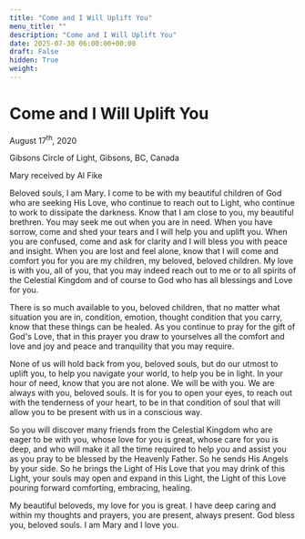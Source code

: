 ```yaml
---
title: "Come and I Will Uplift You"
menu_title: ""
description: "Come and I Will Uplift You"
date: 2025-07-30 06:00:00+00:00
draft: False
hidden: True
weight:
---
```

# Come and I Will Uplift You

August 17<sup>th</sup>, 2020

Gibsons Circle of Light, Gibsons, BC, Canada

Mary received by Al Fike

Beloved souls, I am Mary. I come to be with my beautiful children of God who are seeking His Love, who continue to reach out to Light, who continue to work to dissipate the darkness. Know that I am close to you, my beautiful brethren. You may seek me out when you are in need. When you have sorrow, come and shed your tears and I will help you and uplift you. When you are confused, come and ask for clarity and I will bless you with peace and insight. When you are lost and feel alone, know that I will come and comfort you for you are my children, my beloved, beloved children. My love is with you, all of you, that you may indeed reach out to me or to all spirits of the Celestial Kingdom and of course to God who has all blessings and Love for you.

There is so much available to you, beloved children, that no matter what situation you are in, condition, emotion, thought condition that you carry, know that these things can be healed. As you continue to pray for the gift of God's Love, that in this prayer you draw to yourselves all the comfort and love and joy and peace and tranquility that you may require.

None of us will hold back from you, beloved souls, but do our utmost to uplift you, to help you navigate your world, to help you be in light. In your hour of need, know that you are not alone. We will be with you. We are always with you, beloved souls. It is for you to open your eyes, to reach out with the tenderness of your heart, to be in that condition of soul that will allow you to be present with us in a conscious way.

So you will discover many friends from the Celestial Kingdom who are eager to be with you, whose love for you is great, whose care for you is deep, and who will make it all the time required to help you and assist you as you pray to be blessed by the Heavenly Father. So he sends His Angels by your side. So he brings the Light of His Love that you may drink of this Light, your souls may open and expand in this Light, the Light of this Love pouring forward comforting, embracing, healing.

My beautiful beloveds, my love for you is great. I have deep caring and within my thoughts and prayers, you are present, always present. God bless you, beloved souls. I am Mary and I love you.
